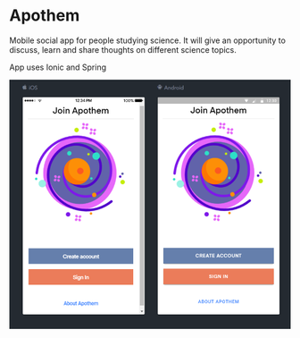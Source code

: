 # Apothem

Mobile social app for people studying science. It will give an opportunity to discuss, learn and share thoughts on different science topics.

App uses Ionic and Spring

![](gallery/1.png)